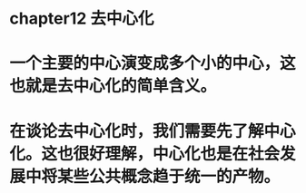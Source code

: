 # chapter12 去中心化

# 一个主要的中心演变成多个小的中心，这也就是去中心化的简单含义。
# 在谈论去中心化时，我们需要先了解中心化。这也很好理解，中心化也是在社会发展中将某些公共概念趋于统一的产物。